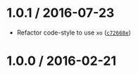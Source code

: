 <!--remark setext-->

<!--lint disable no-multiple-toplevel-headings-->

1.0.1 / 2016-07-23
==================

*   Refactor code-style to use `xo` ([`c72668e`](https://github.com/wooorm/bcp-47/commit/c72668e))

1.0.0 / 2016-02-21
==================
